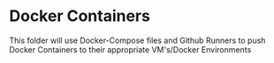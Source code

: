 # Docker Containers
This folder will use Docker-Compose files and Github Runners to push Docker Containers to their appropriate VM's/Docker Environments